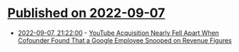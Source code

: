 # [Published on 2022-09-07](index.md)

* [2022-09-07, 21:22:00](https://news.slashdot.org/story/22/09/07/2036200/youtube-acquisition-nearly-fell-apart-when-cofounder-found-that-a-google-employee-snooped-on-revenue-figures?utm_source=rss1.0mainlinkanon&utm_medium=feed) - [YouTube Acquisition Nearly Fell Apart When Cofounder Found That a Google Employee Snooped on Revenue Figures](https://news.slashdot.org/story/22/09/07/2036200/youtube-acquisition-nearly-fell-apart-when-cofounder-found-that-a-google-employee-snooped-on-revenue-figures?utm_source=rss1.0mainlinkanon&utm_medium=feed)
